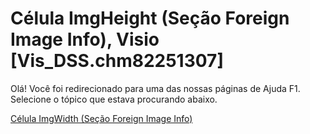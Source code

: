 
# Célula ImgHeight (Seção Foreign Image Info), Visio [Vis_DSS.chm82251307]

Olá! Você foi redirecionado para uma das nossas páginas de Ajuda F1. Selecione o tópico que estava procurando abaixo.

[Célula ImgWidth (Seção Foreign Image Info)](http://msdn.microsoft.com/library/decb86a4-b711-35e1-b9dc-744a84ee177c%28Office.15%29.aspx)
